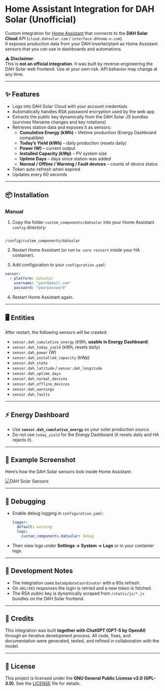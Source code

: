 # Home Assistant Integration for DAH Solar (Unofficial)

Custom integration for [Home Assistant](https://www.home-assistant.io/) that connects to the **DAH Solar Cloud** API (`cloud.dahsolar.com` / `interface.dhhome-e.com`).  
It exposes production data from your DAH inverter/plant as Home Assistant sensors that you can use in dashboards and automations.

⚠️ **Disclaimer**:  
This is **not an official integration**. It was built by reverse-engineering the DAH Solar web frontend. Use at your own risk. API behavior may change at any time.

---

## ✨ Features

- Logs into DAH Solar Cloud with your account credentials  
- Automatically handles RSA password encryption used by the web app  
- Extracts the public key dynamically from the DAH Solar JS bundles (survives filename changes and key rotations)  
- Retrieves station data and exposes it as sensors:
  - **Cumulative Energy (kWh)** – lifetime production (Energy Dashboard compatible)  
  - **Today’s Yield (kWh)** – daily production (resets daily)  
  - **Power (W)** – current output  
  - **Installed Capacity (kWp)** – PV system size  
  - **Uptime Days** – days since station was added  
  - **Normal / Offline / Warning / Fault devices** – counts of device status  
- Token auto-refresh when expired  
- Updates every 60 seconds  

---

## 📦 Installation

### Manual

1. Copy the folder `custom_components/dahsolar` into your Home Assistant `config` directory:

```

/config/custom_components/dahsolar

````

2. Restart Home Assistant (or run `ha core restart` inside your HA container).  

3. Add configuration to your `configuration.yaml`:

```yaml
sensor:
  - platform: dahsolar
    username: "your@email.com"
    password: "yourpassword"
````

4. Restart Home Assistant again.

---

## 🖥️ Entities

After restart, the following sensors will be created:

* `sensor.dah_cumulative_energy` (kWh, **usable in Energy Dashboard**)
* `sensor.dah_today_yield` (kWh, resets daily)
* `sensor.dah_power` (W)
* `sensor.dah_installed_capacity` (kWp)
* `sensor.dah_state`
* `sensor.dah_latitude` / `sensor.dah_longitude`
* `sensor.dah_uptime_days`
* `sensor.dah_normal_devices`
* `sensor.dah_offline_devices`
* `sensor.dah_warnings`
* `sensor.dah_faults`

---

## ⚡ Energy Dashboard

* Use **`sensor.dah_cumulative_energy`** as your *solar production source*.
* Do not use `today_yield` for the Energy Dashboard (it resets daily and HA rejects it).

---

## 📸 Example Screenshot

Here’s how the DAH Solar sensors look inside Home Assistant:

![DAH Solar Sensors](https://raw.githubusercontent.com/gh-ttgo/dah_ha/main/docs/screenshot.png)

---

## 🔧 Debugging

* Enable debug logging in `configuration.yaml`:

  ```yaml
  logger:
    default: warning
    logs:
      custom_components.dahsolar: debug
  ```

* Then view logs under **Settings → System → Logs** or in your container logs.

---

## 🧩 Development Notes

* The integration uses `DataUpdateCoordinator` with a 60s refresh.
* On `401/403` responses the login is retried and a new token is fetched.
* The RSA public key is dynamically scraped from `/static/js/*.js` bundles on the DAH Solar frontend.

---

## 🙏 Credits

This integration was built **together with ChatGPT (GPT-5 by OpenAI)** through an iterative development process.
All code, fixes, and documentation were generated, tested, and refined in collaboration with the model.

---

## 📜 License

This project is licensed under the **GNU General Public License v3.0 (GPL-3.0)**.
See the [LICENSE](LICENSE) file for details.
